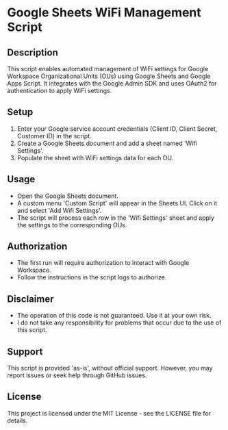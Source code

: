 
# Google Sheets WiFi Management Script

## Description
This script enables automated management of WiFi settings for Google Workspace Organizational Units (OUs) using Google Sheets and Google Apps Script. It integrates with the Google Admin SDK and uses OAuth2 for authentication to apply WiFi settings.

## Setup
1. Enter your Google service account credentials (Client ID, Client Secret, Customer ID) in the script.
2. Create a Google Sheets document and add a sheet named 'Wifi Settings'.
3. Populate the sheet with WiFi settings data for each OU.

## Usage
- Open the Google Sheets document.
- A custom menu 'Custom Script' will appear in the Sheets UI. Click on it and select 'Add Wifi Settings'.
- The script will process each row in the 'Wifi Settings' sheet and apply the settings to the corresponding OUs.

## Authorization
- The first run will require authorization to interact with Google Workspace.
- Follow the instructions in the script logs to authorize.

## Disclaimer
- The operation of this code is not guaranteed. Use it at your own risk.
- I do not take any responsibility for problems that occur due to the use of this script.

## Support
This script is provided 'as-is', without official support. However, you may report issues or seek help through GitHub issues.

## License
This project is licensed under the MIT License - see the LICENSE file for details.
